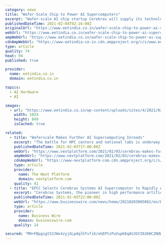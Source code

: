 ```yaml
---
category: news
title: "Wafer-Scale Chip to Power AI Supercomputers"
excerpt: "Wafer-scale AI chip startup Cerebras will supply its technology to EPCC, the supercomputing center at the University of Edinburgh, UK. The new hardware, designed specifically to accelerate huge AI workloads,"
publishedDateTime: 2021-02-04T02:16:00Z
originalUrl: "https://www.eetindia.co.in/wafer-scale-chip-to-power-ai-supercomputers/"
webUrl: "https://www.eetindia.co.in/wafer-scale-chip-to-power-ai-supercomputers/"
ampWebUrl: "https://www.eetindia.co.in/wafer-scale-chip-to-power-ai-supercomputers/amp/"
cdnAmpWebUrl: "https://www-eetindia-co-in.cdn.ampproject.org/c/s/www.eetindia.co.in/wafer-scale-chip-to-power-ai-supercomputers/amp/"
type: article
quality: 74
heat: 94
published: true

provider:
  name: eetindia.co.in
  domain: eetindia.co.in

topics:
  - AI Hardware
  - AI

images:
  - url: "https://www.eetindia.co.in/wp-content/uploads/sites/4/2021/02/Cerebras_WLC.jpg"
    width: 1024
    height: 849
    isCached: true

related:
  - title: "Waferscale Makes Further AI Supercomputing Inroads"
    excerpt: "The battle for HPC centers and national labs is underway among the leading AI chip startups in the high-end datacenter space (Graphcore, Cerebras, and"
    publishedDateTime: 2021-02-03T17:00:00Z
    webUrl: "https://www.nextplatform.com/2021/02/03/cerebras-makes-further-ai-supercomputing-inroads/"
    ampWebUrl: "https://www.nextplatform.com/2021/02/03/cerebras-makes-further-ai-supercomputing-inroads/amp/"
    cdnAmpWebUrl: "https://www-nextplatform-com.cdn.ampproject.org/c/s/www.nextplatform.com/2021/02/03/cerebras-makes-further-ai-supercomputing-inroads/amp/"
    type: article
    provider:
      name: The Next Platform
      domain: nextplatform.com
    quality: 41
  - title: "EPCC Selects Cerebras Systems AI Supercomputer to Rapidly Accelerate AI Research"
    excerpt: "Cerebras Systems, the pioneer in high performance artificial intelligence (AI) compute, and EPCC, the supercomputing centre at the University of Edinburgh, today announced the selection of the world’s fastest AI computer,"
    publishedDateTime: 2021-02-03T22:00:00Z
    webUrl: "https://www.businesswire.com/news/home/20210203005062/en/EPCC-Selects-Cerebras-Systems-AI-Supercomputer-to-Rapidly-Accelerate-AI-Research"
    type: article
    provider:
      name: Business Wire
      domain: businesswire.com
    quality: 14

secured: "M9+FBpgigt53JWx4zyjGLpdqlhTvfiK/eGEPtzPuVupK8qAS3GYZ62KHCZNOWliDStyrJr8XloEiRAJeFqGSuBMHZ9E/vRIZ2XEoBFlCPvP+DvPUFA1zDYQKCVGL7LAT2/M0ahR/Ghy3xOzMxFwLaNKIHC/nJRMzXb+rpG3OM1YCsQ1c+m1II9+jgGGuVjiMGVdUWz0oMLUe37rVuM3qbVi6qcaTZFGTH7Vd4gwSLUtpv77/0YOdEUTwRJ29usE71yPOUuQVKw8toQd6cKrYyJ/z8tYA/mnZZkd3JrGFrBD/Op+v7mKziyJikYvmgAGD3a1KH+WYTOA9pPpMEoNH+yW4VDvR0u2rlwX5PemhbKI=;O+JkjjQSv13LfQUdI0rxEQ=="
---
```


